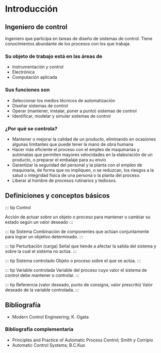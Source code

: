 # Introducción

## Ingeniero de control

Ingeniero que participa en tareas de diseño de sistemas de control. Tiene conocimientos abundante de los procesos con los que trabaja.

### Su objeto de trabajo está en las áreas de

- Instrumentación y control
- Electrónica
- Computación aplicada

### Sus funciones son

- Seleccionar los medios técnicos de automatización
- Diseñar sistemas de control
- Operar (mantener, instalar, poner a punto) sistemas de control
- Identificar, modelar y simular sistemas de control

### ¿Por qué se controla?

- Mantener o mejorar la calidad de un producto, eliminando en ocasiones algunas limitantes que puede tener la mano de obra humana
- Hacer más eficiente el proceso con el empleo de maquinarias y autómatas que permiten mayores velocidades en la elaboración de un producto, o preparar el embalaje para su envío
- Garantizar la seguridad del personal y la planta con el empleo de maquinaria, de forma que no impliquen, o se reduzcan, los riesgos a la salud o integridad física de una persona o la planta del proceso.
- Liberar al hombre de procesos rutinarios y tediosos.

## Definiciones y conceptos básicos

::: tip Control

Acción de actuar sobre un objeto o proceso para mantener o cambiar su estado según un valor deseado
:::

::: tip Sistema
Combinación de componentes que actúan conjuntamente para lograr un objetivo determinado.
:::

::: tip Perturbación (carga)
Señal que tiende a afectar la salida del sistema y sobre la cual el sistema no actúa.
:::

::: tip Sistema controlado
Objeto o proceso sobre el que se actúa.
:::

::: tip Variable controlada
Variable del proceso cuyo valor el sistema de control debe mantener o controlar.
:::

::: tip Referencia (valor deseado, punto de consigna, valor prescrito)
Valor deseado de la variable controlada.
:::

## Bibliografía

- Modern Control Engineering; K. Ogata

### Bibliografía complementaria

- Principles and Practice of Automatic Process Control; Smith y Corripio
- Automatic Control Systems; B.C.Kuo
